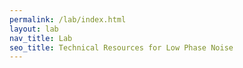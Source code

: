 ```yaml
---
permalink: /lab/index.html
layout: lab
nav_title: Lab
seo_title: Technical Resources for Low Phase Noise
---
```

